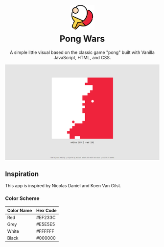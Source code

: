 <!-- Title Container -->
<div align="center">
  <!-- Logo -->
  <img src="./favicon.png" alt="Your Logo" width="80" height="80">

  <!-- Title -->
  <h1 style="margin-top: 10px">Pong Wars</h1>

  <!-- Subtitle -->
  <p>A simple little visual based on the classic game "pong" built with Vanilla JavaScript, HTML, and CSS.</p>
</div>

<!-- Main Content -->

<!-- Image -->
![Alt text](./site.png)

## Inspiration

<!-- Text Paragraph -->
This app is inspired by Nicolas Daniel and Koen Van Gilst.

<!-- Grid for Color Scheme -->
### Color Scheme
| Color Name | Hex Code |
|------------|----------|
| Red        | #EF233C  |
| Grey       | #E5E5E5  |
| White      | #FFFFFF  |
| Black      | #000000  |

<!-- Feel free to add more sections or customize the content according to your needs -->